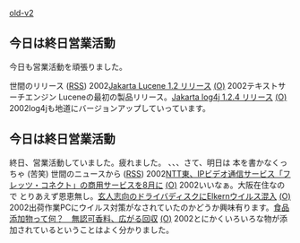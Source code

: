 [old-v2](ig020613-orig.html)

## 今日は終日営業活動

今日も営業活動を頑張りました。








世間のリリース ([RSS](ig020613-release.xml)) 2002[Jakarta Lucene 1.2 リリース](http://jakarta.apache.org/lucene/) [(O)](http://jakarta.apache.org/lucene/) 2002テキストサーチエンジン Luceneの最初の製品リリース。[Jakarta log4j 1.2.4 リリース](http://jakarta.apache.org/log4j/) [(O)](http://jakarta.apache.org/log4j/) 2002log4jも地道にバージョンアップしていっています。

## 今日は終日営業活動


終日、営業活動していました。疲れました。
、、、さて、明日は 本を書かなくっちゃ (苦笑)
世間のニュースから ([RSS](ig020613-news.xml)) 2002[NTT東、IPビデオ通信サービス「フレッツ・コネクト」の商用サービスを8月に](http://www.zdnet.co.jp/news/0206/13/njbt_05.html) [(O)](http://www.zdnet.co.jp/news/0206/13/njbt_05.html) 2002いいなぁ。大阪在住なので とりあえず恩恵無し。[玄人志向のドライバディスクにElkernウイルス混入](http://www.zdnet.co.jp/news/0206/13/njbt_10.html) [(O)](http://www.zdnet.co.jp/news/0206/13/njbt_10.html) 2002出荷作業PCにウイルス対策がなされていたのかどうか興味有ります。[食品添加物って何？　無認可香料、広がる回収](http://www.asahi.com/life/food/020607d.html) [(O)](http://www.asahi.com/life/food/020607d.html) 2002とにかくいろいろな物が添加されているということはよく分かりました。